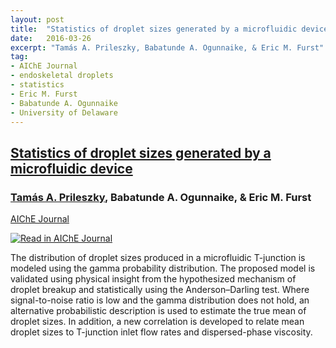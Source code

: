 ```yaml
---
layout: post
title:  "Statistics of droplet sizes generated by a microfluidic device"
date:   2016-03-26
excerpt: "Tamás A. Prileszky, Babatunde A. Ogunnaike, & Eric M. Furst"
tag:
- AIChE Journal
- endoskeletal droplets
- statistics
- Eric M. Furst
- Babatunde A. Ogunnaike
- University of Delaware
---
```


<h2><a href="https://doi.org/10.1002/aic.15246">Statistics of droplet sizes generated by a microfluidic device</a></h2>
<h3><u>Tamás A. Prileszky</u>, Babatunde A. Ogunnaike, & Eric M. Furst</h3>
<a href="https://aiche.onlinelibrary.wiley.com/journal/15475905">AIChE Journal</a><br>

<a href="https://doi.org/10.1002/aic.15246"><img src="{{ site.url }}/images/Drop_stats.jpg" alt="Read in AIChE Journal"></a><br>

The distribution of droplet sizes produced in a microfluidic T-junction is modeled using the gamma probability distribution. The proposed model is validated using physical insight from the hypothesized mechanism of droplet breakup and statistically using the Anderson–Darling test. Where signal-to-noise ratio is low and the gamma distribution does not hold, an alternative probabilistic description is used to estimate the true mean of droplet sizes. In addition, a new correlation is developed to relate mean droplet sizes to T-junction inlet flow rates and dispersed-phase viscosity.<br>